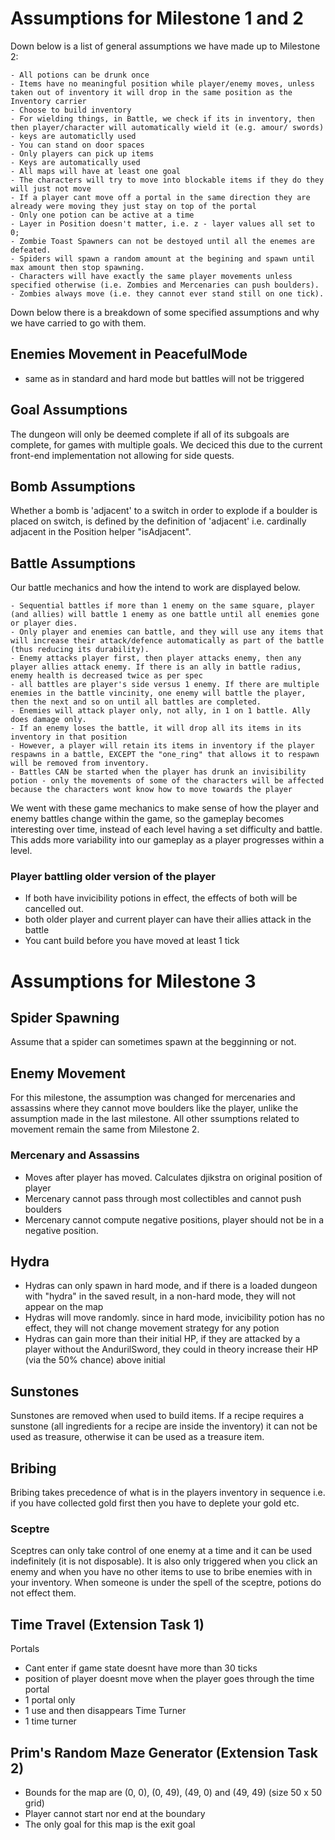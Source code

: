 # Assumptions for Milestone 1 and 2
Down below is a list of general assumptions we have made up to Milestone 2:

    - All potions can be drunk once
    - Items have no meaningful position while player/enemy moves, unless taken out of inventory it will drop in the same position as the Inventory carrier
    - Choose to build inventory
    - For wielding things, in Battle, we check if its in inventory, then then player/character will automatically wield it (e.g. amour/ swords)
    - keys are automaticlly used 
    - You can stand on door spaces 
    - Only players can pick up items 
    - Keys are automatically used 
    - All maps will have at least one goal 
    - The characters will try to move into blockable items if they do they will just not move 
    - If a player cant move off a portal in the same direction they are already were moving they just stay on top of the portal 
    - Only one potion can be active at a time 
    - Layer in Position doesn't matter, i.e. z - layer values all set to 0;
    - Zombie Toast Spawners can not be destoyed until all the enemes are defeated. 
    - Spiders will spawn a random amount at the begining and spawn until max amount then stop spawning.
    - Characters will have exactly the same player movements unless specified otherwise (i.e. Zombies and Mercenaries can push boulders).
    - Zombies always move (i.e. they cannot ever stand still on one tick).

Down below there is a breakdown of some specified assumptions and why we have carried to go with them.

## Enemies Movement in PeacefulMode
- same as in standard and hard mode but battles will not be triggered

## Goal Assumptions
The dungeon will only be deemed complete if all of its subgoals are complete, for games with multiple goals. We deciced this due to the current front-end implementation not allowing for side quests.

## Bomb Assumptions
Whether a bomb is 'adjacent' to a switch in order to explode if a boulder is placed on switch, is defined by the definition of 'adjacent' i.e. cardinally adjacent in the Position helper "isAdjacent".

## Battle Assumptions
Our battle mechanics and how the intend to work are displayed below.

    - Sequential battles if more than 1 enemy on the same square, player (and allies) will battle 1 enemy as one battle until all enemies gone or player dies.
    - Only player and enemies can battle, and they will use any items that will increase their attack/defence automatically as part of the battle (thus reducing its durability).
    - Enemy attacks player first, then player attacks enemy, then any player allies attack enemy. If there is an ally in battle radius, enemy health is decreased twice as per spec
    - all battles are player's side versus 1 enemy. If there are multiple enemies in the battle vincinity, one enemy will battle the player, then the next and so on until all battles are completed.
    - Enemies will attack player only, not ally, in 1 on 1 battle. Ally does damage only.
    - If an enemy loses the battle, it will drop all its items in its inventory in that position
    - However, a player will retain its items in inventory if the player respawns in a battle, EXCEPT the "one_ring" that allows it to respawn will be removed from inventory.
    - Battles CAN be started when the player has drunk an invisibility potion - only the movements of some of the characters will be affected because the characters wont know how to move towards the player

We went with these game mechanics to make sense of how the player and enemy battles change within the game, so the gameplay becomes interesting over time, instead of each level having a set difficulty and battle. This adds more variability into our gameplay as a player progresses within a level.

### Player battling older version of the player
- If both have invicibility potions in effect, the effects of both will be cancelled out.
- both older player and current player can have their allies attack in the battle
- You cant build before you have moved at least 1 tick 

# Assumptions for Milestone 3

## Spider Spawning
Assume that a spider can sometimes spawn at the begginning or not.

## Enemy Movement
For this milestone, the assumption was changed for mercenaries and assassins where they cannot move boulders like the player, unlike the assumption made in the last milestone. All other ssumptions related to movement remain the same from Milestone 2.

### Mercenary and Assassins
- Moves after player has moved. Calculates djikstra on original position of player 
- Mercenary cannot pass through most collectibles and cannot push boulders
- Mercenary cannot compute negative positions, player should not be in a negative position.

## Hydra
- Hydras can only spawn in hard mode, and if there is a loaded dungeon with "hydra" in the saved result, in a non-hard mode, they will not appear on the map
- Hydras will move randomly. since in hard mode, invicibility potion has no effect, they will not change movement strategy for any potion
- Hydras can gain more than their initial HP, if they are attacked by a player without the AndurilSword, they could in theory increase their HP (via the 50% chance) above initial

## Sunstones
Sunstones are removed when used to build items. If a recipe requires a sunstone (all ingredients for a recipe are inside the inventory) it can not be used as treasure, otherwise it can be used as a treasure item.

## Bribing
Bribing takes precedence of what is in the players inventory in sequence i.e. if you have collected gold first then you have to
deplete your gold etc.

### Sceptre
Sceptres can only take control of one enemy at a time and it can be used indefinitely (it is not disposable). It is also only triggered when you click an enemy and when you have no other items to use to bribe enemies with in your inventory. When someone
is under the spell of the sceptre, potions do not effect them.

## Time Travel (Extension Task 1)
Portals
- Cant enter if game state doesnt have more than 30 ticks 
- position of player doesnt move when the player goes through the time portal
- 1 portal only 
- 1 use and then disappears
Time Turner 
- 1 time turner 

## Prim's Random Maze Generator (Extension Task 2)
- Bounds for the map are (0, 0), (0, 49), (49, 0) and (49, 49) (size 50 x 50 grid)
- Player cannot start nor end at the boundary
- The only goal for this map is the exit goal
